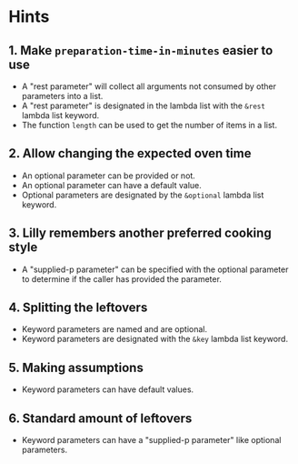 # Hints

## 1. Make `preparation-time-in-minutes` easier to use

- A "rest parameter" will collect all arguments not consumed by other parameters into a list.
- A "rest parameter" is designated in the lambda list with the `&rest` lambda list keyword.
- The function `length` can be used to get the number of items in a list.

## 2. Allow changing the expected oven time

- An optional parameter can be provided or not.
- An optional parameter can have a default value.
- Optional parameters are designated by the `&optional` lambda list keyword.

## 3. Lilly remembers another preferred cooking style

- A "supplied-p parameter" can be specified with the optional parameter to determine if the caller has provided the parameter.

## 4. Splitting the leftovers

- Keyword parameters are named and are optional.
- Keyword parameters are designated with the `&key` lambda list keyword.

## 5. Making assumptions

- Keyword parameters can have default values.

## 6. Standard amount of leftovers

- Keyword parameters can have a "supplied-p parameter" like optional parameters.
